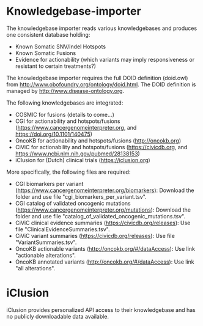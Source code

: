 # Knowledgebase-importer

The knowledgebase importer reads various knowledgebases and produces one consistent database holding:
 - Known Somatic SNV/Indel Hotspots
 - Known Somatic Fusions
 - Evidence for actionability (which variants may imply responsiveness or resistant to certain treatments?)
 
 The knowledgebase importer requires the full DOID definition (doid.owl) from  http://www.obofoundry.org/ontology/doid.html. The DOID definition is managed by http://www.disease-ontology.org.
 
 The following knowledgebases are integrated:
   - COSMIC for fusions (details to come...)
   - CGI for actionability and hotspots/fusions (https://www.cancergenomeinterpreter.org, and  https://doi.org/10.1101/140475)
   - OncoKB for actionability and hotspots/fusions (http://oncokb.org)
   - CiViC for actionability and hotspots/fusions (https://civicdb.org, and https://www.ncbi.nlm.nih.gov/pubmed/28138153)
   - iClusion for (Dutch) clinical trials (https://iclusion.org)
   
 More specifically, the following files are required:
  - CGI biomarkers per variant (https://www.cancergenomeinterpreter.org/biomarkers): Download the folder and use file "cgi_biomarkers_per_variant.tsv".
  - CGI catalog of validated oncogenic mutations (https://www.cancergenomeinterpreter.org/mutations): Download the folder and use file "catalog_of_validated_oncogenic_mutations.tsv".
  - CiViC clinical evidence summaries (https://civicdb.org/releases): Use file "ClinicalEvidenceSummaries.tsv".
  - CiViC variant summaries (https://civicdb.org/releases): Use file "VariantSummaries.tsv".
  - OncoKB actionable variants (http://oncokb.org/#/dataAccess): Use link "actionable alterations".
  - OncoKB annotated variants (http://oncokb.org/#/dataAccess): Use link "all alterations".
  
  # iClusion
  
 iClusion provides personalized API access to their knowledgebase and has no publicly downloadable data available.

